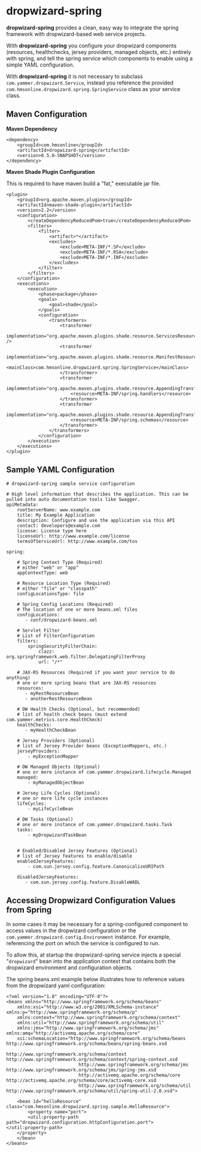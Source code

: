 dropwizard-spring
=================

**dropwizard-spring** provides a clean, easy way to integrate the spring framework with dropwizard-based web service projects.

With **dropwizard-spring** you configure your dropwizard components (resources, healthchecks, jersey providers, managed objects, etc.) 
entirely with spring, and tell the spring service which components to enable using a simple YAML configuration.

With **dropwizard-spring** it is not necessary to subclass `com.yammer.dropwizard.Service`, instead you reference the provided 
`com.hmsonline.dropwizard.spring.SpringService` class as  your service class.


## Maven Configuration

**Maven Dependency**

	<dependency>
		<groupId>com.hmsonline</groupId>
		<artifactId>dropwizard-spring</artifactId>
		<version>0.5.0-SNAPSHOT</version>
	</dependency>

**Maven Shade Plugin Configuration**

This is required to have maven build a "fat," executable jar file.

	<plugin>
		<groupId>org.apache.maven.plugins</groupId>
		<artifactId>maven-shade-plugin</artifactId>
		<version>2.2</version>
		<configuration>
			<createDependencyReducedPom>true</createDependencyReducedPom>
			<filters>
				<filter>
					<artifact>*</artifact>
					<excludes>
						<exclude>META-INF/*.SF</exclude>
						<exclude>META-INF/*.RSA</exclude>
						<exclude>META-INF/*.INF</exclude>
					</excludes>
				</filter>
			</filters>
		</configuration>
		<executions>
			<execution>
				<phase>package</phase>
				<goals>
					<goal>shade</goal>
				</goals>
				<configuration>
					<transformers>
						<transformer
							implementation="org.apache.maven.plugins.shade.resource.ServicesResourceTransformer" />
						<transformer
							implementation="org.apache.maven.plugins.shade.resource.ManifestResourceTransformer">
							<mainClass>com.hmsonline.dropwizard.spring.SpringService</mainClass>
						</transformer>
						<transformer
							implementation="org.apache.maven.plugins.shade.resource.AppendingTransformer">
							<resource>META-INF/spring.handlers</resource>
						</transformer>
						<transformer
							implementation="org.apache.maven.plugins.shade.resource.AppendingTransformer">
							<resource>META-INF/spring.schemas</resource>
						</transformer>
					</transformers>
				</configuration>
			</execution>
		</executions>
	</plugin>

## Sample YAML Configuration

	# dropwizard-spring sample service configuration

	# High level information that describes the application. This can be pulled into auto documentation tools like Swagger.
	apiMetadata:
	    rootServerName: www.example.com
	    title: My Example Application
	    description: Configure and use the application via this API
	    contact: developers@example.com
	    license: License type here
	    licenseUrl: http://www.example.com/license
	    termsOfServiceUrl: http://www.example.com/tos
	
	spring:

        # Spring Context Type (Required)
        # either "web" or "app"
        appContextType: web

        # Resource Location Type (Required)
        # either "file" or "classpath"
	    configLocationsType: file
    
	    # Spring Config Locations (Required)
	    # The location of one or more beans.xml files
	    configLocations:
	       - conf/dropwizard-beans.xml

        # Servlet Filter
        # List of FilterConfiguration
        filters:
            springSecurityFilterChain:
                clazz: org.springframework.web.filter.DelegatingFilterProxy
                url: "/*"

	    # JAX-RS Resources (Required if you want your service to do anything)
	    # one or more spring beans that are JAX-RS resources
	    resources:
	       - myRestResourceBean
	       - anotherRestResourceBean
	
	    # DW Health Checks (Optional, but recommended)
	    # list of health check beans (must extend com.yammer.metrics.core.HealthCheck)
	    healthChecks:
	       - myHealthCheckBean
	
	    # Jersey Providers (Optional)
	    # list of Jersey Provider beans (ExceptionMappers, etc.)
	    jerseyProviders:
	        - myExceptionMapper
	
	    # DW Managed Objects (Optional)
	    # one or more instance of com.yammer.dropwizard.lifecycle.Managed
	    managed:
	        - myManagedObjectBean
	
	    # Jersey Life Cycles (Optional)
	    # one or more life cycle instances
	    lifeCycles:
	        - myLifeCycleBean
	    
	    # DW Tasks (Optional)
	    # one or more instance of com.yammer.dropwizard.tasks.Task
	    tasks:
	        - myDropwizardTaskBean
       

        # Enabled/Disabled Jersey Features (Optional)
        # list of Jersey features to enable/disable
        enabledJerseyFeatures:
            - com.sun.jersey.config.feature.CanonicalizeURIPath

	    disabledJerseyFeatures:
	       - com.sun.jersey.config.feature.DisableWADL


## Accessing Dropwizard Configuration Values from Spring
In some cases it may be necessary for a spring-configured component to access values in the dropwizard configuration
or the `com.yammer.dropwizard.config.Environment` instance. For example, referencing the port on which the service is configured to run.

To allow this, at startup the dropwizard-spring service injects a special "`dropwizard`" bean into the application context that contains both the dropwizard environment and configuration objects.

The spring beans.xml example below illustrates how to reference values from the dropwizard yaml configuration:

	<?xml version="1.0" encoding="UTF-8"?>
	<beans xmlns="http://www.springframework.org/schema/beans"
		xmlns:xsi="http://www.w3.org/2001/XMLSchema-instance" xmlns:p="http://www.springframework.org/schema/p"
		xmlns:context="http://www.springframework.org/schema/context"
		xmlns:util="http://www.springframework.org/schema/util"
		xmlns:jms="http://www.springframework.org/schema/jms" xmlns:amq="http://activemq.apache.org/schema/core"
		xsi:schemaLocation="http://www.springframework.org/schema/beans http://www.springframework.org/schema/beans/spring-beans.xsd
	                           http://www.springframework.org/schema/context http://www.springframework.org/schema/context/spring-context.xsd
	                           http://www.springframework.org/schema/jms http://www.springframework.org/schema/jms/spring-jms.xsd
	                           http://activemq.apache.org/schema/core http://activemq.apache.org/schema/core/activemq-core.xsd
	                           http://www.springframework.org/schema/util http://www.springframework.org/schema/util/spring-util-2.0.xsd">

		<bean id="helloResource" class="com.hmsonline.dropwizard.spring.sample.HelloResource">
			<property name="port">
			<util:property-path path="dropwizard.configuration.httpConfiguration.port"></util:property-path>
		</property>
		</bean>
	</beans>

